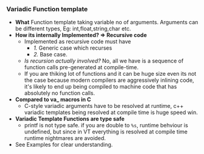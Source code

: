 ### Variadic Function template
- **What** Function template taking variable no of arguments. Arguments can be different types, Eg: int,float,string,char etc.
- **How its internally Implemented? => Recursive code**
  - Implemented as recursive code must have
    - *1.* Generic case which recurses
    - *2.* Base case.
  - *Is recursion actually involved?*  No, all we have is a sequence of function calls pre-generated at compile-time.
  - If you are thiking lot of functions and it can be huge size even its not the case because modern compilers are aggressively inlining code, it's likely to end up being compiled to machine code that has absolutely no function calls.
- **Compared to va_ macros in C**
  - C-style variadic arguments have to be resolved at runtime, c++ variadic templates being resolved at compile time is huge speed win.
- **Variadic Template Functions are type safe**
  - printf is not type safe. if you are double to `%s`, runtime behviour is undefined, but since in VT everything is resolved at compile time runtime nightmares are avoided.
- See Examples for clear understanding.
